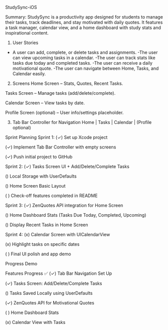 StudySync-iOS

Summary: StudySync is a productivity app designed for students to manage their tasks, track deadlines, and stay motivated with daily quotes. It features a task manager, calendar view, and a home dashboard with study stats and inspirational content.

1. User Stories
- A user can add, complete, or delete tasks and assignments.
-The user can view upcoming tasks in a calendar.
-The user can track stats like tasks due today and completed tasks.
-The user can receive a daily motivational quote.
-The user can navigate between Home, Tasks, and Calendar easily.

2. Screens
Home Screen – Stats, Quotes, Recent Tasks.

Tasks Screen – Manage tasks (add/delete/complete).

Calendar Screen – View tasks by date.

Profile Screen (optional) – User info/settings placeholder.

3. Tab Bar Controller for Navigation
Home | Tasks | Calendar | (Profile optional)

Sprint Planning
Sprint 1:
(✓) Set up Xcode project

(✓) Implement Tab Bar Controller with empty screens

(✓) Push initial project to GitHub

Sprint 2:
(✓) Tasks Screen UI + Add/Delete/Complete Tasks

() Local Storage with UserDefaults

() Home Screen Basic Layout

( ) Check-off features completed in README

Sprint 3:
(✓) ZenQuotes API integration for Home Screen

() Home Dashboard Stats (Tasks Due Today, Completed, Upcoming)

() Display Recent Tasks in Home Screen

Sprint 4:
(x) Calendar Screen with UICalendarView

(x) Highlight tasks on specific dates

( ) Final UI polish and app demo

Progress Demo

Features Progress ✅
(✓) Tab Bar Navigation Set Up

(✓) Tasks Screen: Add/Delete/Complete Tasks

() Tasks Saved Locally using UserDefaults

(✓) ZenQuotes API for Motivational Quotes

( ) Home Dashboard Stats

(x) Calendar View with Tasks
